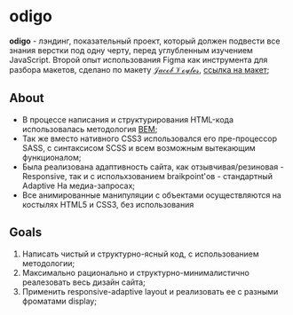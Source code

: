# odigo

**odigo** - лэндинг, показательный проект, который должен подвести все знания верстки под одну черту, перед углубленным изучением JavaScript. Второй опыт использования Figma как инструмента для разбора макетов, сделано по макету [𝒥𝒶𝒸ℴ𝒷 𝒱ℴ𝓎𝓁ℯ𝓈](https://dribbble.com/Jacobvoyles), [ссылка на макет](https://dribbble.com/shots/4969978-Travel-Landing-page-Freebie);

## About

* В процессе написания и структурирования HTML-кода использовалась методология [BEM](https://ru.bem.info/methodology/quick-start/);
* Так же вместо нативного CSS3 использовался его пре-процессор SASS, с синтаксисом SCSS и всем возможным вытекающим функционалом;
* Была реализована адаптивность сайта, как отзывчивая/резиновая - Responsive, так и с испольхзованием braikpoint'ов - стандартный Adaptive На медиа-запросах;
* Все анимированные манипуляции с объектами осуществляются на костылях HTML5 и CSS3, без использования

## Goals

1. Написать чистый и структурно-ясный код, с использованием методологии;
2. Максимально рационально и структурно-минималистично реалезовать весь дизайн сайта;
3. Применить responsive-adaptive layout и реализовать ее с разными фроматами display;
